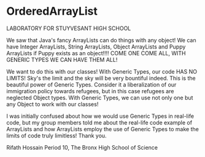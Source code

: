 # OrderedArrayList
LABORATORY FOR STUYVESANT HIGH SCHOOL

We saw that Java's fancy ArrayLists can do things with any object!
We can have Integer ArrayLists, String ArrayLists, Object ArrayLists and Puppy ArrayLists if Puppy exists as an object!!!!
COME ONE COME ALL, WITH GENERIC TYPES WE CAN HAVE THEM ALL!

We want to do this with our classes! With Generic Types, our code HAS NO LIMITS! Sky's the limit and the sky will be very bountiful indeed.
This is the beautiful power of Generic Types. Consider it a liberalization of our immigration policy towards refugees, but in this case refugees 
are neglected Object types. With Generic Types, we can use not only one but any Object to work with our classes! 

I was initially confused about how we would use Generic Types in real-life code, but my group members told me about the real-life code example of ArrayLists and how ArrayLists employ the use of Generic Types to make the limits of code truly limitless! Thank you.

Rifath Hossain Period 10,
The Bronx High School of Science
